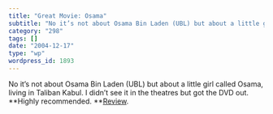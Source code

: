 ```yaml
---
title: "Great Movie: Osama"
subtitle: "No it’s not about Osama Bin Laden (UBL) but about a little girl called Osama, living in Taliban Kabu..."
category: "298"
tags: []
date: "2004-12-17"
type: "wp"
wordpress_id: 1893
---
```

No it’s not about Osama Bin Laden (UBL) but about a little girl called Osama, living in Taliban Kabul. I didn’t see it in the theatres but got the DVD out. **Highly recommended. **[Review](http://www.tiscali.co.uk/entertainment/film/reviews/osama.html).